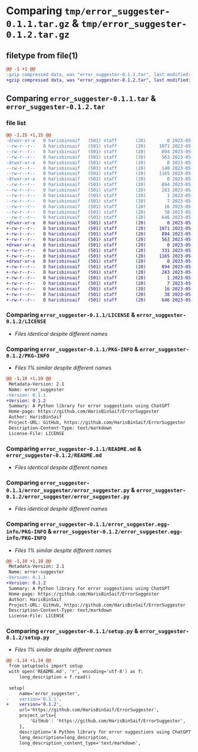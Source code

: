 # Comparing `tmp/error_suggester-0.1.1.tar.gz` & `tmp/error_suggester-0.1.2.tar.gz`

## filetype from file(1)

```diff
@@ -1 +1 @@
-gzip compressed data, was "error_suggester-0.1.1.tar", last modified: Wed May 24 09:12:16 2023, max compression
+gzip compressed data, was "error_suggester-0.1.2.tar", last modified: Wed May 24 09:22:26 2023, max compression
```

## Comparing `error_suggester-0.1.1.tar` & `error_suggester-0.1.2.tar`

### file list

```diff
@@ -1,15 +1,15 @@
-drwxr-xr-x   0 harisbinsaif   (501) staff       (20)        0 2023-05-24 09:12:16.501307 error_suggester-0.1.1/
--rw-r--r--   0 harisbinsaif   (501) staff       (20)     1071 2023-05-24 07:31:52.000000 error_suggester-0.1.1/LICENSE
--rw-r--r--   0 harisbinsaif   (501) staff       (20)      894 2023-05-24 09:12:16.501197 error_suggester-0.1.1/PKG-INFO
--rw-r--r--   0 harisbinsaif   (501) staff       (20)      563 2023-05-24 07:45:36.000000 error_suggester-0.1.1/README.md
-drwxr-xr-x   0 harisbinsaif   (501) staff       (20)        0 2023-05-24 09:12:16.500459 error_suggester-0.1.1/error_suggester/
--rw-r--r--   0 harisbinsaif   (501) staff       (20)      140 2023-05-23 17:29:51.000000 error_suggester-0.1.1/error_suggester/__init__.py
--rw-r--r--   0 harisbinsaif   (501) staff       (20)     1165 2023-05-24 07:45:36.000000 error_suggester-0.1.1/error_suggester/error_suggester.py
-drwxr-xr-x   0 harisbinsaif   (501) staff       (20)        0 2023-05-24 09:12:16.501034 error_suggester-0.1.1/error_suggester.egg-info/
--rw-r--r--   0 harisbinsaif   (501) staff       (20)      894 2023-05-24 09:12:16.000000 error_suggester-0.1.1/error_suggester.egg-info/PKG-INFO
--rw-r--r--   0 harisbinsaif   (501) staff       (20)      283 2023-05-24 09:12:16.000000 error_suggester-0.1.1/error_suggester.egg-info/SOURCES.txt
--rw-r--r--   0 harisbinsaif   (501) staff       (20)        1 2023-05-24 09:12:16.000000 error_suggester-0.1.1/error_suggester.egg-info/dependency_links.txt
--rw-r--r--   0 harisbinsaif   (501) staff       (20)        7 2023-05-24 09:12:16.000000 error_suggester-0.1.1/error_suggester.egg-info/requires.txt
--rw-r--r--   0 harisbinsaif   (501) staff       (20)       16 2023-05-24 09:12:16.000000 error_suggester-0.1.1/error_suggester.egg-info/top_level.txt
--rw-r--r--   0 harisbinsaif   (501) staff       (20)       38 2023-05-24 09:12:16.501345 error_suggester-0.1.1/setup.cfg
--rw-r--r--   0 harisbinsaif   (501) staff       (20)      646 2023-05-24 09:12:07.000000 error_suggester-0.1.1/setup.py
+drwxr-xr-x   0 harisbinsaif   (501) staff       (20)        0 2023-05-24 09:22:26.198444 error_suggester-0.1.2/
+-rw-r--r--   0 harisbinsaif   (501) staff       (20)     1071 2023-05-24 07:31:52.000000 error_suggester-0.1.2/LICENSE
+-rw-r--r--   0 harisbinsaif   (501) staff       (20)      894 2023-05-24 09:22:26.198314 error_suggester-0.1.2/PKG-INFO
+-rw-r--r--   0 harisbinsaif   (501) staff       (20)      563 2023-05-24 07:45:36.000000 error_suggester-0.1.2/README.md
+drwxr-xr-x   0 harisbinsaif   (501) staff       (20)        0 2023-05-24 09:22:26.197382 error_suggester-0.1.2/error_suggester/
+-rw-r--r--   0 harisbinsaif   (501) staff       (20)      331 2023-05-24 09:21:55.000000 error_suggester-0.1.2/error_suggester/__init__.py
+-rw-r--r--   0 harisbinsaif   (501) staff       (20)     1165 2023-05-24 07:45:36.000000 error_suggester-0.1.2/error_suggester/error_suggester.py
+drwxr-xr-x   0 harisbinsaif   (501) staff       (20)        0 2023-05-24 09:22:26.198131 error_suggester-0.1.2/error_suggester.egg-info/
+-rw-r--r--   0 harisbinsaif   (501) staff       (20)      894 2023-05-24 09:22:26.000000 error_suggester-0.1.2/error_suggester.egg-info/PKG-INFO
+-rw-r--r--   0 harisbinsaif   (501) staff       (20)      283 2023-05-24 09:22:26.000000 error_suggester-0.1.2/error_suggester.egg-info/SOURCES.txt
+-rw-r--r--   0 harisbinsaif   (501) staff       (20)        1 2023-05-24 09:22:26.000000 error_suggester-0.1.2/error_suggester.egg-info/dependency_links.txt
+-rw-r--r--   0 harisbinsaif   (501) staff       (20)        7 2023-05-24 09:22:26.000000 error_suggester-0.1.2/error_suggester.egg-info/requires.txt
+-rw-r--r--   0 harisbinsaif   (501) staff       (20)       16 2023-05-24 09:22:26.000000 error_suggester-0.1.2/error_suggester.egg-info/top_level.txt
+-rw-r--r--   0 harisbinsaif   (501) staff       (20)       38 2023-05-24 09:22:26.198486 error_suggester-0.1.2/setup.cfg
+-rw-r--r--   0 harisbinsaif   (501) staff       (20)      646 2023-05-24 09:22:01.000000 error_suggester-0.1.2/setup.py
```

### Comparing `error_suggester-0.1.1/LICENSE` & `error_suggester-0.1.2/LICENSE`

 * *Files identical despite different names*

### Comparing `error_suggester-0.1.1/PKG-INFO` & `error_suggester-0.1.2/PKG-INFO`

 * *Files 1% similar despite different names*

```diff
@@ -1,10 +1,10 @@
 Metadata-Version: 2.1
 Name: error_suggester
-Version: 0.1.1
+Version: 0.1.2
 Summary: A Python library for error suggestions using ChatGPT
 Home-page: https://github.com/HarisBinSaif/ErrorSuggester
 Author: HarisBinSaif
 Project-URL: GitHub, https://github.com/HarisBinSaif/ErrorSuggester
 Description-Content-Type: text/markdown
 License-File: LICENSE
```

### Comparing `error_suggester-0.1.1/README.md` & `error_suggester-0.1.2/README.md`

 * *Files identical despite different names*

### Comparing `error_suggester-0.1.1/error_suggester/error_suggester.py` & `error_suggester-0.1.2/error_suggester/error_suggester.py`

 * *Files identical despite different names*

### Comparing `error_suggester-0.1.1/error_suggester.egg-info/PKG-INFO` & `error_suggester-0.1.2/error_suggester.egg-info/PKG-INFO`

 * *Files 1% similar despite different names*

```diff
@@ -1,10 +1,10 @@
 Metadata-Version: 2.1
 Name: error-suggester
-Version: 0.1.1
+Version: 0.1.2
 Summary: A Python library for error suggestions using ChatGPT
 Home-page: https://github.com/HarisBinSaif/ErrorSuggester
 Author: HarisBinSaif
 Project-URL: GitHub, https://github.com/HarisBinSaif/ErrorSuggester
 Description-Content-Type: text/markdown
 License-File: LICENSE
```

### Comparing `error_suggester-0.1.1/setup.py` & `error_suggester-0.1.2/setup.py`

 * *Files 1% similar despite different names*

```diff
@@ -1,14 +1,14 @@
 from setuptools import setup
 with open('README.md', 'r', encoding='utf-8') as f:
     long_description = f.read()
 
 setup(
     name='error_suggester',
-    version='0.1.1',
+    version='0.1.2',
     url='https://github.com/HarisBinSaif/ErrorSuggester',
     project_urls={
         'GitHub': 'https://github.com/HarisBinSaif/ErrorSuggester',
     },
     description='A Python library for error suggestions using ChatGPT',
     long_description=long_description,
     long_description_content_type='text/markdown',
```

